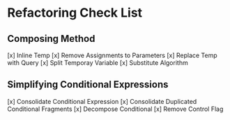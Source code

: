 # Refactoring Check List
## Composing Method
[x] Inline Temp
[x] Remove Assignments to Parameters
[x] Replace Temp with Query
[x] Split Temporay Variable
[x] Substitute Algorithm

## Simplifying Conditional Expressions
[x] Consolidate Conditional Expression
[x] Consolidate Duplicated Conditional Fragments
[x] Decompose Conditional
[x] Remove Control Flag
